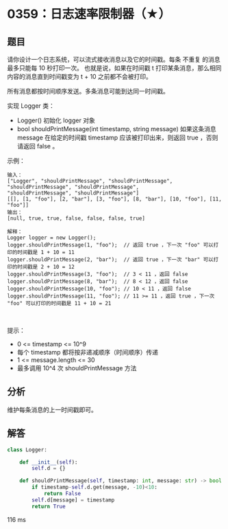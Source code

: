 # 0359：日志速率限制器（★）


## 题目

请你设计一个日志系统，可以流式接收消息以及它的时间戳。每条 不重复 的消息最多只能每 10 秒打印一次。
也就是说，如果在时间戳 t 打印某条消息，那么相同内容的消息直到时间戳变为 t + 10 之前都不会被打印。

所有消息都按时间顺序发送。多条消息可能到达同一时间戳。

实现 Logger 类：
- Logger() 初始化 logger 对象
- bool shouldPrintMessage(int timestamp, string message) 如果这条消息 message 
在给定的时间戳 timestamp 应该被打印出来，则返回 true ，否则请返回 false 。
 

示例：

	输入：
	["Logger", "shouldPrintMessage", "shouldPrintMessage", "shouldPrintMessage", "shouldPrintMessage", 
	"shouldPrintMessage", "shouldPrintMessage"]
	[[], [1, "foo"], [2, "bar"], [3, "foo"], [8, "bar"], [10, "foo"], [11, "foo"]]
	输出：
	[null, true, true, false, false, false, true]

	解释：
	Logger logger = new Logger();
	logger.shouldPrintMessage(1, "foo");  // 返回 true ，下一次 "foo" 可以打印的时间戳是 1 + 10 = 11
	logger.shouldPrintMessage(2, "bar");  // 返回 true ，下一次 "bar" 可以打印的时间戳是 2 + 10 = 12
	logger.shouldPrintMessage(3, "foo");  // 3 < 11 ，返回 false
	logger.shouldPrintMessage(8, "bar");  // 8 < 12 ，返回 false
	logger.shouldPrintMessage(10, "foo"); // 10 < 11 ，返回 false
	logger.shouldPrintMessage(11, "foo"); // 11 >= 11 ，返回 true ，下一次 "foo" 可以打印的时间戳是 11 + 10 = 21
 

提示：
- 0 <= timestamp <= 10^9
- 每个 timestamp 都将按非递减顺序（时间顺序）传递
- 1 <= message.length <= 30
- 最多调用 10^4 次 shouldPrintMessage 方法


## 分析

维护每条消息的上一时间戳即可。


## 解答

```python
class Logger:

    def __init__(self):
        self.d = {}

    def shouldPrintMessage(self, timestamp: int, message: str) -> bool:
        if timestamp-self.d.get(message, -10)<10:
            return False
        self.d[message] = timestamp
        return True
```
116 ms

